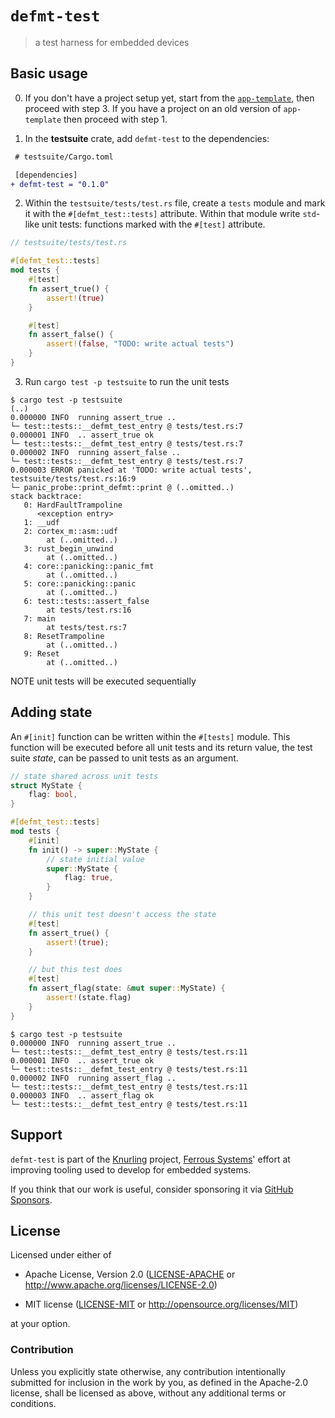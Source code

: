 # `defmt-test`

> a test harness for embedded devices

## Basic usage

0. If you don't have a project setup yet, start from the [`app-template`], then proceed with step 3. If you have a project on an old version of `app-template` then proceed with step 1.

[`app-template`]: https://github.com/knurling-rs/app-template

1. In the **testsuite** crate, add `defmt-test` to the dependencies:

``` diff
 # testsuite/Cargo.toml

 [dependencies]
+ defmt-test = "0.1.0"
```

2. Within the `testsuite/tests/test.rs` file, create a `tests` module and mark it with the `#[defmt_test::tests]` attribute. Within that module write `std`-like unit tests: functions marked with the `#[test]` attribute.

``` rust
// testsuite/tests/test.rs

#[defmt_test::tests]
mod tests {
    #[test]
    fn assert_true() {
        assert!(true)
    }

    #[test]
    fn assert_false() {
        assert!(false, "TODO: write actual tests")
    }
}
```

3. Run `cargo test -p testsuite` to run the unit tests

``` console
$ cargo test -p testsuite
(..)
0.000000 INFO  running assert_true ..
└─ test::tests::__defmt_test_entry @ tests/test.rs:7
0.000001 INFO  .. assert_true ok
└─ test::tests::__defmt_test_entry @ tests/test.rs:7
0.000002 INFO  running assert_false ..
└─ test::tests::__defmt_test_entry @ tests/test.rs:7
0.000003 ERROR panicked at 'TODO: write actual tests', testsuite/tests/test.rs:16:9
└─ panic_probe::print_defmt::print @ (..omitted..)
stack backtrace:
   0: HardFaultTrampoline
      <exception entry>
   1: __udf
   2: cortex_m::asm::udf
        at (..omitted..)
   3: rust_begin_unwind
        at (..omitted..)
   4: core::panicking::panic_fmt
        at (..omitted..)
   5: core::panicking::panic
        at (..omitted..)
   6: test::tests::assert_false
        at tests/test.rs:16
   7: main
        at tests/test.rs:7
   8: ResetTrampoline
        at (..omitted..)
   9: Reset
        at (..omitted..)
```

NOTE unit tests will be executed sequentially

## Adding state

An `#[init]` function can be written within the `#[tests]` module.
This function will be executed before all unit tests and its return value, the test suite *state*, can be passed to unit tests as an argument.

``` rust
// state shared across unit tests
struct MyState {
    flag: bool,
}

#[defmt_test::tests]
mod tests {
    #[init]
    fn init() -> super::MyState {
        // state initial value
        super::MyState {
            flag: true,
        }
    }

    // this unit test doesn't access the state
    #[test]
    fn assert_true() {
        assert!(true);
    }

    // but this test does
    #[test]
    fn assert_flag(state: &mut super::MyState) {
        assert!(state.flag)
    }
}
```

``` console
$ cargo test -p testsuite
0.000000 INFO  running assert_true ..
└─ test::tests::__defmt_test_entry @ tests/test.rs:11
0.000001 INFO  .. assert_true ok
└─ test::tests::__defmt_test_entry @ tests/test.rs:11
0.000002 INFO  running assert_flag ..
└─ test::tests::__defmt_test_entry @ tests/test.rs:11
0.000003 INFO  .. assert_flag ok
└─ test::tests::__defmt_test_entry @ tests/test.rs:11
```

## Support

`defmt-test` is part of the [Knurling] project, [Ferrous Systems]' effort at
improving tooling used to develop for embedded systems.

If you think that our work is useful, consider sponsoring it via [GitHub
Sponsors].

## License

Licensed under either of

- Apache License, Version 2.0 ([LICENSE-APACHE](LICENSE-APACHE) or
  http://www.apache.org/licenses/LICENSE-2.0)

- MIT license ([LICENSE-MIT](LICENSE-MIT) or http://opensource.org/licenses/MIT)

at your option.

### Contribution

Unless you explicitly state otherwise, any contribution intentionally submitted
for inclusion in the work by you, as defined in the Apache-2.0 license, shall be
licensed as above, without any additional terms or conditions.

[Knurling]: https://knurling.ferrous-systems.com
[Ferrous Systems]: https://ferrous-systems.com/
[GitHub Sponsors]: https://github.com/sponsors/knurling-rs

